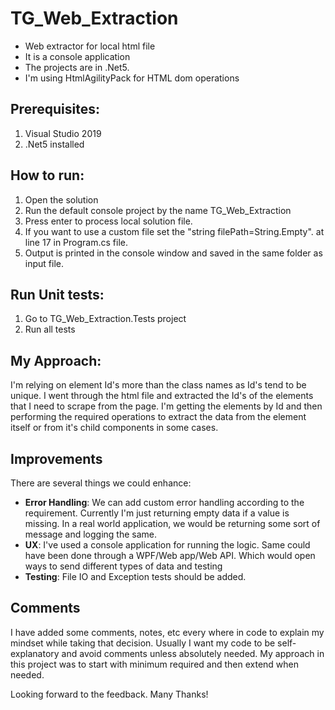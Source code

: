 # TG_Web_Extraction
- Web extractor for local html file
- It is a console application
- The projects are in .Net5.
- I'm using HtmlAgilityPack for HTML dom operations

## Prerequisites:
1. Visual Studio 2019
2. .Net5 installed

## How to run:
1. Open the solution
2. Run the default console project by the name TG_Web_Extraction
3. Press enter to process local solution file.
4. If you want to use a custom file set the "string filePath=String.Empty". at line 17 in Program.cs file.
5. Output is printed in the console window and saved in the same folder as input file.

## Run Unit tests:
1. Go to TG_Web_Extraction.Tests project
2. Run all tests

## My Approach:
I'm relying on element Id's more than the class names as Id's tend to be unique. I went through the html file and extracted the Id's of the elements that I need to scrape from the page. I'm getting the elements by Id and then performing the required operations to extract the data from the element itself or from it's child components in some cases.

## Improvements 

There are several things we could enhance:

- **Error Handling**: We can add custom error handling according to the requirement. Currently I'm just returning empty data if a value is missing. In a real world application, we would be returning some sort of message and logging the same.
- **UX**: I've used a console application for running the logic. Same could have been done through a WPF/Web app/Web API. Which would open ways to send different types of data and testing
- **Testing**:  File IO and Exception tests should be added.

## Comments
I have added some comments, notes, etc every where in code to explain my mindset while taking that decision.
Usually I want my code to be self-explanatory and avoid comments unless absolutely needed. 
My approach in this project was to start with minimum required and then extend when needed.

Looking forward to the feedback. Many Thanks!
